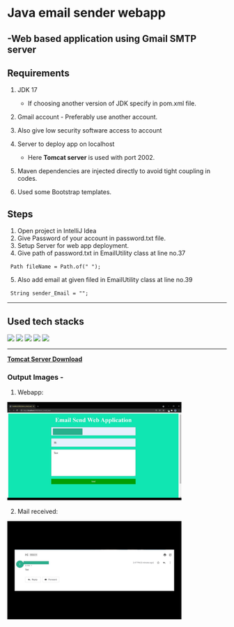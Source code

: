 # Java email sender webapp

## -Web based application using Gmail SMTP server

## Requirements

1. JDK 17
    - If choosing another version of JDK specify in pom.xml file.
2. Gmail account - Preferably use another account.
3. Also give low security software  access to account
4. Server to deploy app on localhost
    - Here **Tomcat server** is used with port 2002.

5. Maven dependencies are injected directly to avoid tight coupling in codes.

6. Used some Bootstrap templates.

## Steps

1. Open project in IntelliJ Idea
2. Give Password of your account in password.txt file.
3. Setup Server for web app deployment.
4. Give path of password.txt in EmailUtility class at line no.37

```
 Path fileName = Path.of(" "); 
```

5. Also add email at given filed  in EmailUtility class at line no.39

```
 String sender_Email = "";
```

<hr>

## Used tech stacks

<p>
<img src="https://img.shields.io/badge/Java-ED8B00?style=for-the-badge&logo=java&logoColor=white"/>
<img src="https://img.shields.io/badge/IntelliJIDEA-000000.svg?style=for-the-badge&logo=intellij-idea&logoColor=white"/>
<img src="https://img.shields.io/badge/Gmail-D14836?style=for-the-badge&logo=gmail&logoColor=white"/>

<img src="https://img.shields.io/badge/Bootstrap-563D7C?style=for-the-badge&logo=bootstrap&logoColor=white"/>
<img src="https://img.shields.io/badge/apache_maven-C71A36?style=for-the-badge&logo=apachemaven&logoColor=whit"/>
</p>
<hr>

[**Tomcat Server Download**](http://tomcat.apache.org/)

### Output Images - 

1. Webapp:
<img alt="App" src="https://github.com/ishanjogalekar/Email-sender-web-application/blob/main/Images/Send.JPG" width="400"/>

2. Mail received:
<img alt="Mail" src="https://github.com/ishanjogalekar/Email-sender-web-application/blob/main/Images/mail.JPG" width="400"/>
